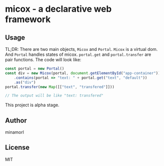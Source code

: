# micox - a declarative web framework

## Usage

TL;DR: There are two main objects, `Micox` and `Portal`. `Micox` is a virtual dom. And `Portal` handles states of micox. `portal.get` and `portal.transfer` are pair functions.
The code will look like:

```ts
const portal = new Portal()
const div = new Micox(portal, document.getElementById("app-container"))
    .contains(portal => "text: " + portal.get("text", "default"))
    .as("div")
portal.transfer(new Map([["text", "transfered"]]))

// The output will be like "text: transfered"
```

This project is alpha stage.

## Author
minamorl

## License
MIT